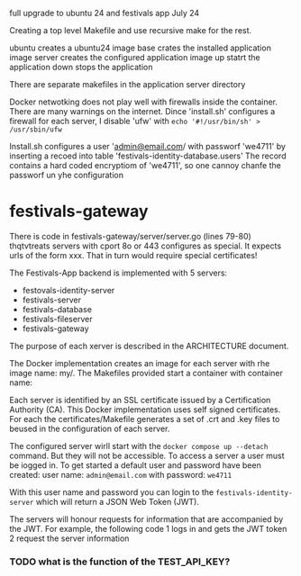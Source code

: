 full upgrade to ubuntu 24 and festivals app July 24

Creating a top level Makefile and use recursive make for the rest.

ubuntu creates a ubuntu24 image
base crates the installed application image
server creates the configured application image
up statrt the application
down stops the application

There are separate makefiles in the application server directory

Docker netwotking does not play well with firewalls inside the container.
There are many warnings on the internet.
Dince 'install.sh' configures a firewall for each server, I disable 'ufw'
with `echo '#!/usr/bin/sh' > /usr/sbin/ufw`

Install.sh configures a user 'admin@email.com/ with passworf 'we4711'
by inserting a recoed into table 'festivals-identity-database.users'
The record contains a hard coded encryptiom of 'we4711', so
one cannoy chanfe the passworf un yhe configuration

festivals-gateway
=================
There is code in festivals-gateway/server/server.go (lines 79-80)
thqtvtreats servers with cport 8o or 443 configures as special.
It expects urls of the form xxx.<bindhost>
That in turn would require special certificates!

The Festivals-App backend is implemented with 5 servers:
* festovals-identity-server
* festivals-server
* festivals-database
* festivals-fileserver
* festivals-gateway

The purpose of each xerver is described in the ARCHITECTURE document.

The Docker implementation creates an image for each server with rhe image name: my/<server name>. 
The Makefiles provided start a container with container name: <server name>

Each server is identified by an SSL certificate issued by a Certification Authority (CA). This Docker implementation uses self signed certificates. For each <server name> the certificates/Makefile  generates a set of <server name>.crt and <server name>.key files to beused in the configuration of each server.

The configured server wirll start with the `docker compose up --detach` command. But they will not be accessible. To access a server a user must be iogged in. To get started a default user and password have been created:
user name: `admin@email.com` with password: `we4711`

With this user name and password you can login to the `festivals-identity-server` which will return a JSON Web Token (JWT).

The servers will honour requests for information that are accompanied by the JWT. For example, the following code 
1 logs in and gets the JWT token
2 request the server information 
### TODO what is the function of the TEST_API_KEY?
